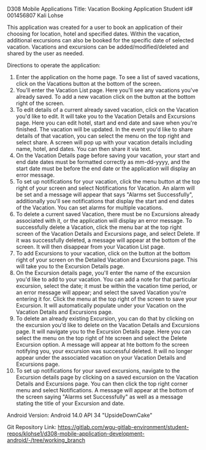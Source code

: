 D308 Mobile Applications
Title: Vacation Booking Application 
Student id# 001456807
Kali Lohse

This application was created for a user to book an application of their choosing for location, hotel
and specified dates. Within the vacation, additional excursions can also be booked for the specific
date of selected vacation. Vacations and excursions can be added/modified/deleted and shared 
by the user as needed.

Directions to operate the application:

1. Enter the application on the home page. To see a list of saved vacations, click on the Vacations
button at the bottom of the screen. 
2. You'll enter the Vacation List page. Here you'll see any vacations you've already saved. To add 
a new vacation click on the button at the bottom right of the screen. 
3. To edit details of a current already saved vacation, click on the Vacation you'd like to edit. 
It will take you to the Vacation Details and Excursions page. Here you can edit hotel, start
and end date and save when you're finished. The vacation will be updated. In the event you'd like
to share details of that vacation, you can select the menu on the top right and select share. 
A screen will pop up with your vacation details including name, hotel, and dates. You can then 
share it via text. 
4. On the Vacation Details page before saving your vacation, your start and end date dates must be
formatted correctly as mm-dd-yyyy, and the start date must be before the end date or the application
will display an error message. 
5. To set up notifications for your vacation, click the menu button at the top  right of your
screen and select Notifications for Vacation. An alarm will be set and a message will appear that 
says "Alarms set Successfully", additionally you'll see notifications that display the start
and end dates of the Vacation. You can set alarms for multiple vacations. 
5. To delete a current saved Vacation, there must be no Excursions already associated with it, or the
application will display an error message. To successfully delete a Vacation, click the menu bar
at the top right screen of the Vacation Details and Excursions page, and select Delete. If it was
successfully deleted, a message will appear at the bottom of the screen. It will then disappear 
from your Vacation List page. 
6. To add Excursions to your vacation, click on the button at the bottom right of your screen on 
the Detailed Vacation and Excursions page. This will take you to the Excursion Details page. 
7. On the Excursion details page, you'll enter the name of the excursion you'd like to add to your 
vacation. You can add a note for that particular excursion, select the date; it must be within 
the vacation time period, or an error message will appear; and select the saved Vacation you're
entering it for. Click the menu at the top right of the screen to save your Excursion. It will 
automatically populate under your Vacation on the Vacation Details and Excursions page. 
8. To delete an already existing Excursion, you can do that by clicking on the excursion you'd 
like to delete on the Vacation Details and Excursions page. It will navigate you to the Excursion
Details page. Here you can select the menu on the top right of hte screen and select the Delete
Excursion option. A message will appear at hte bottom fo the screen notifying you, your excursion
was successful deleted. It will no longer appear under the associated vacation on your Vacation
Details and Excursions page. 
9. To set up notifications for your saved excursions, navigate to the Excursion details page by 
clicking on a saved excursion on the Vacation Details and Excursions page. You can then click 
the top right corner menu and select Notifications. A message will appear at the bottom of the 
screen saying "Alarms set Successfully" as well as a message stating the title of your Excursion 
and date. 

Android Version: Android 14.0 API 34 "UpsideDownCake"

Git Repository Link:
https://gitlab.com/wgu-gitlab-environment/student-repos/klohse1/d308-mobile-application-development-android/-/tree/working_branch